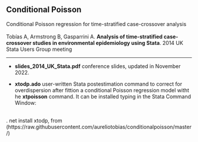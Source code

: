 ## Conditional Poisson
Conditional Poisson regression for time-stratified case-crossover analysis
<br>
<br>
Tobías A, Armstrong B, Gasparrini A. **Analysis of time-stratified case-crossover studies in environmental epidemiology using Stata**. 
2014 UK Stata Users Group meeting 

---

* **slides_2014_UK_Stata.pdf** conference slides, updated in November 2022. 

* **xtodp.ado** user-written Stata postestimation command to correct for overdispersion after fittion a conditional Poisson regression model witht he **xtpoisson** command. It can be installed typing in the Stata Command Window:
<br>
. net install xtodp, from (https://raw.githubusercontent.com/aureliotobias/conditionalpoisson/master/)
